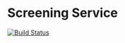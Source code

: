 # Screening Service

[![Build Status](https://travis-ci.org/loanfulfilment/loan-offer-service.svg?branch=master)](https://travis-ci.org/loanfulfilment/loan-offer-service.svg?branch=master)


